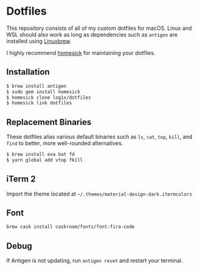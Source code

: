 # Dotfiles

This repository consists of all of my custom dotfiles for macOS. Linux and WSL should also work as long as dependencies such as `antigen` are installed using [Linuxbrew](https://github.com/Linuxbrew/brew).

I highly recommend [homesick](https://github.com/technicalpickles/homesick) for maintaining your dotfiles.

## Installation

```sh
$ brew install antigen
$ sudo gem install homesick
$ homesick clone log1x/dotfiles
$ homesick link dotfiles
```

## Replacement Binaries

These dotfiles alias various default binaries such as `ls`, `cat`, `top`, `kill`, and `find` to better, more well-rounded alternatives. 

```sh
$ brew install exa bat fd
$ yarn global add vtop fkill
```

## iTerm 2

Import the theme located at `~/.themes/material-design-dark.itermcolors`

## Font

```sh
brew cask install caskroom/fonts/font-fira-code
```

## Debug

If Antigen is not updating, run `antigen reset` and restart your terminal.
